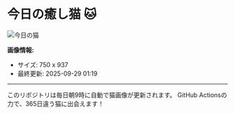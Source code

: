 # 今日の癒し猫 🐱

![今日の猫](https://cdn2.thecatapi.com/images/aB3eTwbRQ.jpg)

**画像情報:**
- サイズ: 750 x 937
- 最終更新: 2025-09-29 01:19

---

このリポジトリは毎日朝9時に自動で猫画像が更新されます。
GitHub Actionsの力で、365日違う猫に出会えます！
